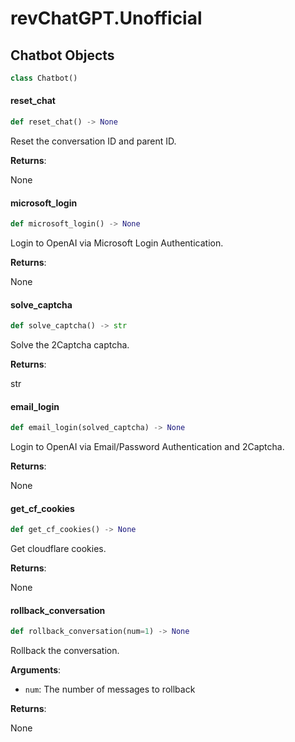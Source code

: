 <a id="revChatGPT.Unofficial"></a>

# revChatGPT.Unofficial

<a id="revChatGPT.Unofficial.Chatbot"></a>

## Chatbot Objects

```python
class Chatbot()
```

<a id="revChatGPT.Unofficial.Chatbot.reset_chat"></a>

#### reset\_chat

```python
def reset_chat() -> None
```

Reset the conversation ID and parent ID.

**Returns**:

None

<a id="revChatGPT.Unofficial.Chatbot.microsoft_login"></a>

#### microsoft\_login

```python
def microsoft_login() -> None
```

Login to OpenAI via Microsoft Login Authentication.

**Returns**:

None

<a id="revChatGPT.Unofficial.Chatbot.solve_captcha"></a>

#### solve\_captcha

```python
def solve_captcha() -> str
```

Solve the 2Captcha captcha.

**Returns**:

str

<a id="revChatGPT.Unofficial.Chatbot.email_login"></a>

#### email\_login

```python
def email_login(solved_captcha) -> None
```

Login to OpenAI via Email/Password Authentication and 2Captcha.

**Returns**:

None

<a id="revChatGPT.Unofficial.Chatbot.get_cf_cookies"></a>

#### get\_cf\_cookies

```python
def get_cf_cookies() -> None
```

Get cloudflare cookies.

**Returns**:

None

<a id="revChatGPT.Unofficial.Chatbot.rollback_conversation"></a>

#### rollback\_conversation

```python
def rollback_conversation(num=1) -> None
```

Rollback the conversation.

**Arguments**:

- `num`: The number of messages to rollback

**Returns**:

None
